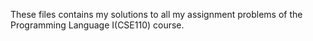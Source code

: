 These files contains my solutions to all my assignment problems of the Programming Language I(CSE110) course.
